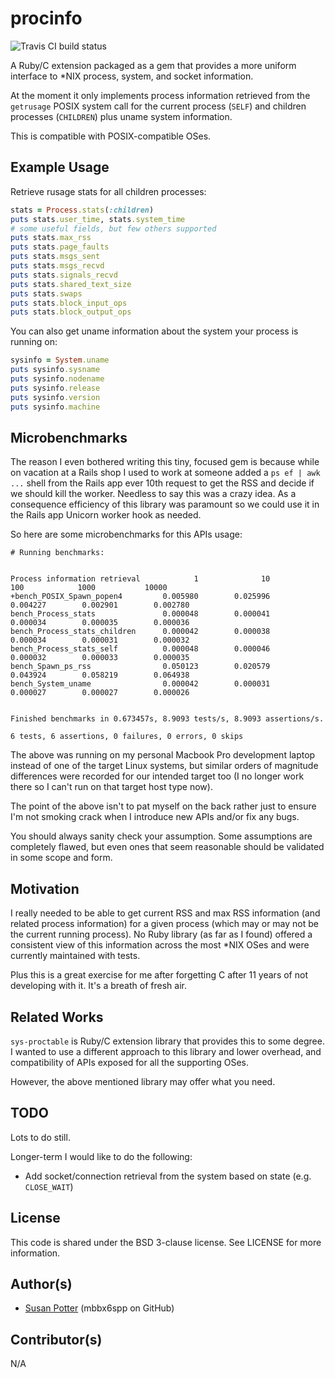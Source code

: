 # procinfo

![Travis CI build status](https://api.travis-ci.org/mbbx6spp/ruby-procinfo.png)

A Ruby/C extension packaged as a gem that provides a more uniform interface
to \*NIX process, system, and socket information.


At the moment it only implements process information retrieved from the
`getrusage` POSIX system call for the current process (`SELF`) and children
processes (`CHILDREN`) plus uname system information.

This is compatible with POSIX-compatible OSes.

## Example Usage

Retrieve rusage stats for all children processes:

```ruby
stats = Process.stats(:children)
puts stats.user_time, stats.system_time
# some useful fields, but few others supported
puts stats.max_rss
puts stats.page_faults
puts stats.msgs_sent
puts stats.msgs_recvd
puts stats.signals_recvd
puts stats.shared_text_size
puts stats.swaps
puts stats.block_input_ops
puts stats.block_output_ops
```

You can also get uname information about the system your process is running
on:

```ruby
sysinfo = System.uname
puts sysinfo.sysname
puts sysinfo.nodename
puts sysinfo.release
puts sysinfo.version
puts sysinfo.machine
```

## Microbenchmarks

The reason I even bothered writing this tiny, focused gem is because while on 
vacation at a Rails shop I used to work at someone added a `ps ef | awk ...`
shell from the Rails app ever 10th request to get the RSS and decide if we
should kill the worker. Needless to say this was a crazy idea. As a consequence
efficiency of this library was paramount so we could use it in the Rails app
Unicorn worker hook as needed.

So here are some microbenchmarks for this APIs usage:

```
# Running benchmarks:


Process information retrieval            1              10             100            1000           10000
+bench_POSIX_Spawn_popen4         0.005980        0.025996        0.004227        0.002901        0.002780
bench_Process_stats               0.000048        0.000041        0.000034        0.000035        0.000036
bench_Process_stats_children      0.000042        0.000038        0.000034        0.000031        0.000032
bench_Process_stats_self          0.000048        0.000046        0.000032        0.000033        0.000035
bench_Spawn_ps_rss                0.050123        0.020579        0.043924        0.058219        0.064938
bench_System_uname                0.000042        0.000031        0.000027        0.000027        0.000026


Finished benchmarks in 0.673457s, 8.9093 tests/s, 8.9093 assertions/s.

6 tests, 6 assertions, 0 failures, 0 errors, 0 skips
```

The above was running on my personal Macbook Pro development laptop instead of one of the 
target Linux systems, but similar orders of magnitude differences were recorded for our 
intended target too (I no longer work there so I can't run on that target host type now).

The point of the above isn't to pat myself on the back rather just to ensure I'm not smoking
crack when I introduce new APIs and/or fix any bugs.

You should always sanity check your assumption. Some assumptions are completely flawed, but
even ones that seem reasonable should be validated in some scope and form.

## Motivation

I really needed to be able to get current RSS and max RSS information (and
related process information) for a given process (which may or may not be
the current running process). No Ruby library (as far as I found) offered a
consistent view of this information across the most \*NIX OSes and were
currently maintained with tests.

Plus this is a great exercise for me after forgetting C after 11 years of
not developing with it. It's a breath of fresh air.

## Related Works

`sys-proctable` is Ruby/C extension library that provides this to some
degree. I wanted to use a different approach to this library and lower
overhead, and compatibility of APIs exposed for all the supporting OSes.

However, the above mentioned library may offer what you need.

## TODO

Lots to do still.

Longer-term I would like to do the following:

* Add socket/connection retrieval from the system based on state (e.g. `CLOSE_WAIT`)

## License

This code is shared under the BSD 3-clause license. See LICENSE for
more information.

## Author(s)

* [Susan Potter](http://susanpotter.net) <me at susanpotter do net> (mbbx6spp on GitHub)

## Contributor(s)

N/A
